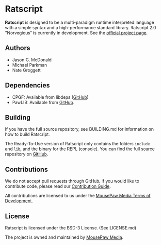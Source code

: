 # Ratscript

**Ratscript** is designed to be a multi-paradigm runtime
interpreted language with a simple syntax and a high-performance
standard library. Ratscript 2.0 "Norvegicus" is currently in
development. See the [official project page][1].

## Authors

 - Jason C. McDonald
 - Michael Parkman
 - Nate Groggett

## Dependencies

- CPGF: Available from libdeps ([GitHub][8])
- PawLIB: Available from [GitHub][7].

## Building

If you have the full source repository, see BUILDING.md for information
on how to build Ratscript.

The Ready-To-Use version of Ratscript only contains the folders `include`
and `lib`, and the binary for the REPL (console). You can find the full
source repository on [GitHub][5].

## Contributions

We do not accept pull requests through GitHub.
If you would like to contribute code, please read our
[Contribution Guide][2].

All contributions are licensed to us under the
[MousePaw Media Terms of Development][3].

## License
Ratscript is licensed under the BSD-3 License. (See LICENSE.md)

The project is owned and maintained by [MousePaw Media][2].

[1]: https://www.mousepawmedia.com/ratscript
[2]: https://www.mousepawmedia.com/
[3]: https://www.mousepawmedia.com/developers/contributing
[4]: https://www.mousepawmedia.com/termsofdevelopment
[5]: https://github.com/mousepawmedia/ratscript
[7]: https://github.com/mousepawmedia/pawlib
[8]: https://github.com/mousepawmedia/libdeps
